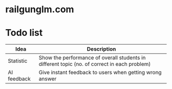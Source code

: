 # railgunglm.com

# Todo list
| Idea | Description |
| ----- | ----- |
| Statistic | Show the performance of overall students in different topic (no. of correct in each problem) |
| AI feedback | Give instant feedback to users when getting wrong answer |
